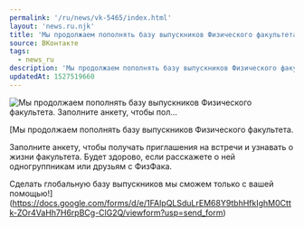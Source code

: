 ```yaml
---
permalink: '/ru/news/vk-5465/index.html'
layout: 'news.ru.njk'
title: 'Мы продолжаем пополнять базу выпускников Физического факультета.    Заполните анкету, чтобы пол…'
source: ВКонтакте
tags:
  - news_ru
description: 'Мы продолжаем пополнять базу выпускников Физического факультета.    Заполните анкету, чтобы пол…'
updatedAt: 1527519660
---
```

![Мы продолжаем пополнять базу выпускников Физического факультета.    Заполните анкету, чтобы пол…](https://sun9-62.userapi.com/c834400/v834400751/149369/0DqXWPndKlg.jpg)

[Мы продолжаем пополнять базу выпускников Физического факультета.

Заполните анкету, чтобы получать приглашения на встречи и узнавать о жизни факультета. Будет здорово, если расскажете о ней одногруппникам или друзьям с ФизФака.

Сделать глобальную базу выпускников мы сможем только с вашей помощью!](https://docs.google.com/forms/d/e/1FAIpQLSduLrEM68Y9tbhHfkIghM0Cttk-ZOr4VaHh7H6rpBCg-ClG2Q/viewform?usp=send_form)
